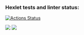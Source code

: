 ### Hexlet tests and linter status:
[![Actions Status](https://github.com/rdsid/js-starter-project-44/actions/workflows/hexlet-check.yml/badge.svg)](https://github.com/rdsid/js-starter-project-44/actions)

<a href="https://codeclimate.com/github/rdsid/hexlet-git/maintainability"><img src="https://api.codeclimate.com/v1/badges/5b4750a40565006ed535/maintainability" /></a>
<a href="https://asciinema.org/connect/9e5b8410-e194-4e30-99ee-0a9989279d7a"><img src="https://asciinema.org/connect/9e5b8410-e194-4e30-99ee-0a9989279d7a.svg"></a>
